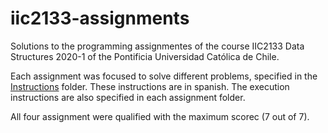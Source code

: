# iic2133-assignments
Solutions to the programming assignmentes of the course IIC2133 Data Structures 2020-1 of the Pontificia Universidad Católica de Chile.

Each assignment was focused to solve different problems, specified in the [Instructions](./Instructions) folder. These instructions are in spanish. The execution instructions are also specified in each assignment folder.

All four assignment were qualified with the maximum scorec (7 out of 7).
